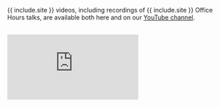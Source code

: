 {{ include.site }} videos, including recordings of {{ include.site }} Office Hours talks, are available both here and on our [YouTube channel](https://www.youtube.com/user/nasaads/videos).

<br>
<div class="scalable scalable-16-9">
  <div class="scalable-content">
    <iframe src="https://www.youtube.com/embed/di6MlF5nvzo" frameborder="0" allow="autoplay; encrypted-media" allowfullscreen></iframe>
  </div>
</div>
